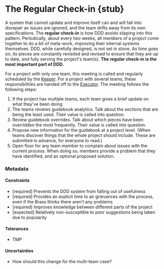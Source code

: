 # The Regular Check-in {stub}

A system that cannot update and improve itself can and will fall into disrepair as issues are ignored, and the team drifts away from its own specifications. The **regular check-in** is how DDD avoids slipping into this pattern. Periodically, about every two weeks, all members of a project come together to do a bit of meta-work, improving their internal systems themselves. DDD, while carefully designed, is not set in stone. As time goes on, its pieces are constantly revisited and revised to ensure that they are up to date, and fully serving the project's team(s). **The regular check-in is the most important part of DDD.**

For a project with only one team, this meeting is called and regularly scheduled by the [Keeper](/). For a project with several teams, these responsibilities are handed off to the [Executor](/). The meeting follows the following steps:
1. If the project has multiple teams, each team gives a brief update on what they've been doing
1. The teams reviews guidebook analytics. Talk about the sections that are being the least used. Their value is called into question.
1. Review guidebook overrides. Talk about which pieces have been overridden the most frequently. Their value is called into question.
1. Propose new information for the guidebook at a project level. (When teams discover things that the whole project should include. These are submitted in advance, for everyone to read.)
1. Open floor for any team member to complain about issues with the current process. When doing so, members provide a problem that they have identified, and an optional proposed solution. 

### Metadata

#### Constraints
- [required] Prevents the DDD system from falling out of usefulness
- [required] Provides an explicit time to air grievances with the process, even if the Brass thinks there aren't any problems
- [required] Improves knowledge between different parts of the project
- [expected] Relatively non-susceptible to poor suggestions being taken due to popularity

#### Tolerances
- TMP

#### Uncertainties
- How should this change for the multi-team case?